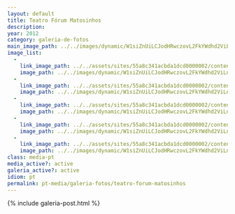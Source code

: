 ```yaml
---
layout: default
title: Teatro Fórum Matosinhos
description: 
year: 2012
category: galeria-de-fotos
main_image_path: ../../images/dynamic/W1siZnUiLCJodHRwczovL2FkYWdhd2ViLnMzLmFtYXpvbmF/img_07559887.jpg?sha=b45565b411b54e85
image_list: 
  - 
    link_image_path: ../../assets/sites/55a8c341acbda1dcd0000002/content_entry55a8c390acbda18686000013/55a8c3b6acbda1524b00012a/files/img_0755f22e.jpg?1450709676
    image_path: ../../images/dynamic/W1siZnUiLCJodHRwczovL2FkYWdhd2ViLnMzLmFtYXpvbmF/img_07559887.jpg?sha=b45565b411b54e85
  - 
    link_image_path: ../../assets/sites/55a8c341acbda1dcd0000002/content_entry55a8c390acbda18686000013/55a8c3aeacbda1b8bf000126/files/img_07580bad.jpg?1437123502
    image_path: ../../images/dynamic/W1siZnUiLCJodHRwczovL2FkYWdhd2ViLnMzLmFtYXpvbmF/img_0758276c.jpg?sha=892270a8622f9076
  - 
    link_image_path: ../../assets/sites/55a8c341acbda1dcd0000002/content_entry55a8c390acbda18686000013/55a8c3b2acbda11b56000128/files/img_07590492.jpg?1450720661
    image_path: ../../images/dynamic/W1siZnUiLCJodHRwczovL2FkYWdhd2ViLnMzLmFtYXpvbmF/img_0759c09d.jpg?sha=a465d3827173a098
  - 
    link_image_path: ../../assets/sites/55a8c341acbda1dcd0000002/content_entry55a8c390acbda18686000013/55a8c3b0acbda1ee86000127/files/img_07600492.jpg?1450720661
    image_path: ../../images/dynamic/W1siZnUiLCJodHRwczovL2FkYWdhd2ViLnMzLmFtYXpvbmF/img_0760135c.jpg?sha=b10100e8955579c5
  - 
    link_image_path: ../../assets/sites/55a8c341acbda1dcd0000002/content_entry55a8c390acbda18686000013/55a8c3b4acbda18d4f000129/files/img_076199b6.jpg?1437123508
    image_path: ../../images/dynamic/W1siZnUiLCJodHRwczovL2FkYWdhd2ViLnMzLmFtYXpvbmF/img_076125b3.jpg?sha=e9a325e297790929
class: media-pt
media_active?: active
galeria_active?: active
idiom: pt
permalink: pt-media/galeria-fotos/teatro-forum-matosinhos
--- 
```


{% include galeria-post.html %}
